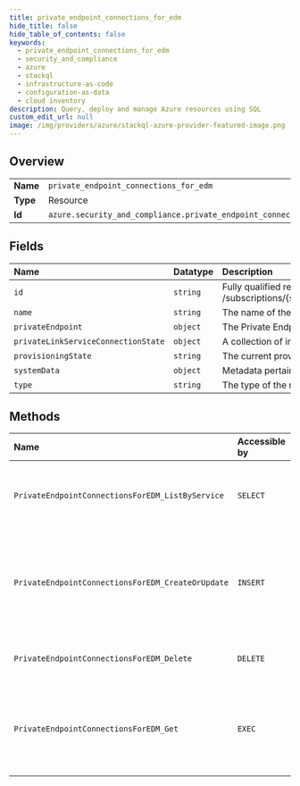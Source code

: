```yaml
---
title: private_endpoint_connections_for_edm
hide_title: false
hide_table_of_contents: false
keywords:
  - private_endpoint_connections_for_edm
  - security_and_compliance
  - azure    
  - stackql
  - infrastructure-as-code
  - configuration-as-data
  - cloud inventory
description: Query, deploy and manage Azure resources using SQL
custom_edit_url: null
image: /img/providers/azure/stackql-azure-provider-featured-image.png
---
```

  
    

## Overview
<table><tbody>
<tr><td><b>Name</b></td><td><code>private_endpoint_connections_for_edm</code></td></tr>
<tr><td><b>Type</b></td><td>Resource</td></tr>
<tr><td><b>Id</b></td><td><code>azure.security_and_compliance.private_endpoint_connections_for_edm</code></td></tr>
</tbody></table>

## Fields
| Name | Datatype | Description |
|:-----|:---------|:------------|
| `id` | `string` | Fully qualified resource ID for the resource. Ex - /subscriptions/&#123;subscriptionId&#125;/resourceGroups/&#123;resourceGroupName&#125;/providers/&#123;resourceProviderNamespace&#125;/&#123;resourceType&#125;/&#123;resourceName&#125; |
| `name` | `string` | The name of the resource |
| `privateEndpoint` | `object` | The Private Endpoint resource. |
| `privateLinkServiceConnectionState` | `object` | A collection of information about the state of the connection between service consumer and provider. |
| `provisioningState` | `string` | The current provisioning state. |
| `systemData` | `object` | Metadata pertaining to creation and last modification of the resource. |
| `type` | `string` | The type of the resource. E.g. "Microsoft.Compute/virtualMachines" or "Microsoft.Storage/storageAccounts" |
## Methods
| Name | Accessible by | Required Params | Description |
|:-----|:--------------|:----------------|:------------|
| `PrivateEndpointConnectionsForEDM_ListByService` | `SELECT` | `resourceGroupName, resourceName, subscriptionId` | Lists all private endpoint connections for a service. |
| `PrivateEndpointConnectionsForEDM_CreateOrUpdate` | `INSERT` | `privateEndpointConnectionName, resourceGroupName, resourceName, subscriptionId` | Update the state of the specified private endpoint connection associated with the service. |
| `PrivateEndpointConnectionsForEDM_Delete` | `DELETE` | `privateEndpointConnectionName, resourceGroupName, resourceName, subscriptionId` | Deletes a private endpoint connection. |
| `PrivateEndpointConnectionsForEDM_Get` | `EXEC` | `privateEndpointConnectionName, resourceGroupName, resourceName, subscriptionId` | Gets the specified private endpoint connection associated with the service. |
